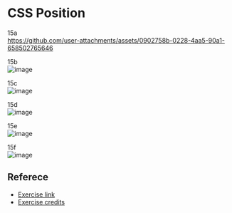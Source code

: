 # CSS Position

15a<br>
https://github.com/user-attachments/assets/0902758b-0228-4aa5-90a1-658502765646

15b<br>
![image](https://github.com/user-attachments/assets/4fd647f2-f719-4ed0-b46d-0e186ad2a32b)

15c<br>
![image](https://github.com/user-attachments/assets/354eb536-88e5-4e5c-948c-61f1db43efa6)

15d<br>
![image](https://github.com/user-attachments/assets/88c435a8-d171-47ce-a069-71fbca1ec167)

15e<br>
![image](https://github.com/user-attachments/assets/890ef4ec-c2ab-4168-916a-cca47d17c5d3)

15f<br>
![image](https://github.com/user-attachments/assets/d235a919-230f-4792-af4f-a7f569d291ba)

## Referece
- [Exercise link](https://github.com/SuperSimpleDev/html-css-course/tree/main/1-exercise-solutions/lesson-15#readme)
- [Exercise credits](https://github.com/SuperSimpleDev)
